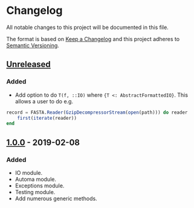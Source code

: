 # Changelog
All notable changes to this project will be documented in this file.

The format is based on [Keep a Changelog](http://keepachangelog.com/en/1.0.0/)
and this project adheres to [Semantic Versioning](http://semver.org/spec/v2.0.0.html).

## [Unreleased]
### Added
- Add option to do `T(f, ::IO)` where `{T <: AbstractFormattedIO}`. This allows a user to do e.g.
```julia
record = FASTA.Reader(GzipDecompressorStream(open(path))) do reader
    first(iterate(reader))
end
```

## [1.0.0] - 2019-02-08
### Added
- IO module.
- Automa module.
- Exceptions module.
- Testing module.
- Add numerous generic methods.

[Unreleased]: https://github.com/BioJulia/BioGenerics/compare/v1.0.0...HEAD
[1.0.0]: https://github.com/BioJulia/BioGenerics/tree/v1.0.0
